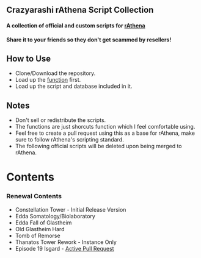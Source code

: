 ## Crazyarashi rAthena Script Collection
#### A collection of official and custom scripts for [rAthena](https://github.com/rathena/rathena "rAthena Github")
#### Share it to your friends so they don't get scammed by resellers!

## How to Use
- Clone/Download the repository.
- Load up the [function](https://github.com/crazy-arashi/rathena-script-collection/blob/master/Function.c) first.
- Load up the script and database included in it.

## Notes
- Don't sell or redistribute the scripts.
- The functions are just shorcuts function which I feel comfortable using.
- Feel free to create a pull request using this as a base for rAthena, make sure to follow rAthena's scripting standard.
- The following official scripts will be deleted upon being merged to rAthena.

# Contents
### Renewal Contents
- Constellation Tower - Initial Release Version
- Edda Somatology/Biolaboratory
- Edda Fall of Glastheim
- Old Glastheim Hard
- Tomb of Remorse
- Thanatos Tower Rework - Instance Only
- Episode 19 Isgard - [Active Pull Request](https://github.com/rathena/rathena/pull/8527)